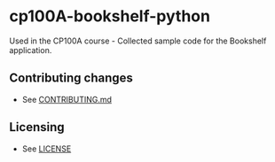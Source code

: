 # cp100A-bookshelf-python
Used in the CP100A course - Collected sample code for the Bookshelf application.

## Contributing changes

* See [CONTRIBUTING.md](CONTRIBUTING.md)


## Licensing

* See [LICENSE](LICENSE)
